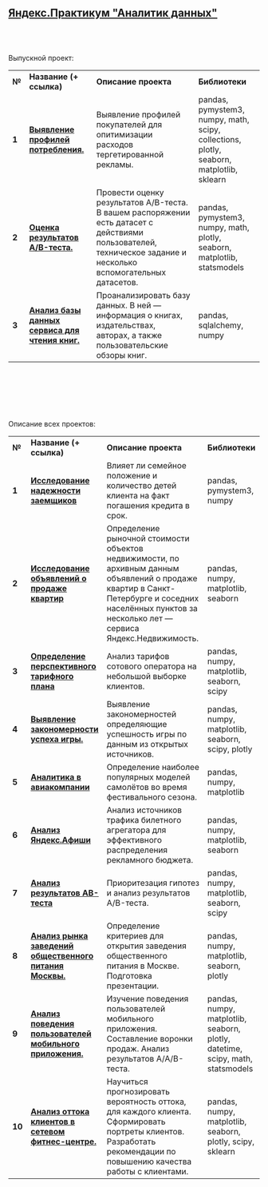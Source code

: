 ## <a href="https://praktikum.yandex.ru/data-analyst/" target="_blank"><b>Яндекс.Практикум "Аналитик данных"</b></a>

<br/><br/><br/>
Выпускной проект:

<table>
<tr>
<td><b>№</b></td>
<td><b>Название (+ ссылка)</b></td>
<td><b>Описание проекта</b></td>
<td><b>Библиотеки</b></td>
<tr>
<td><b>1</b></td>
<td><a href="https://nbviewer.jupyter.org/github/kondratmaksim/student_work_yandex/blob/main/e-com_final_project.ipynb" target="_blank"><b>Выявление профилей потребления.</b></a></td>
<td>Выявление профилей покупателей для опитимизации расходов тергетированной рекламы.</td>
<td>pandas, pymystem3, numpy, math, scipy, collections, plotly, seaborn, matplotlib, sklearn</td>
<tr>
<td><b>2</b></td>
<td><a href="https://nbviewer.jupyter.org/github/kondratmaksim/student_work_yandex/blob/main/a-b_final_project.ipynb" target="_blank"><b>Оценка результатов A/B-теста.</b></a></td>
<td>Провести оценку результатов A/B-теста. В вашем распоряжении есть датасет с действиями пользователей, техническое задание и несколько вспомогательных датасетов.</td>
<td>pandas, pymystem3, numpy, math, plotly, seaborn, matplotlib, statsmodels</td>
<tr>
<td><b>3</b></td>
<td><a href="https://nbviewer.jupyter.org/github/kondratmaksim/student_work_yandex/blob/main/db_final_project.ipynb" target="_blank"><b>Анализ базы данных сервиса для чтения книг.</b></a></td>
<td>Проанализировать базу данных. В ней — информация о книгах, издательствах, авторах, а также пользовательские обзоры книг.</td>
<td>pandas, sqlalchemy, numpy</td>
<tr>
</table>
<br/><br/>

<br/><br/><br/>
Описание всех проектов:

<table>
<tr>
<td><b>№</b></td>
<td><b>Название (+ ссылка)</b></td>
<td><b>Описание проекта</b></td>
<td><b>Библиотеки</b></td>
<tr>
<td><b>1</b></td>
<td><a href="https://nbviewer.jupyter.org/github/kondratmaksim/student_work_yandex/blob/d0bec60fe4469f2c71aec1cff376998cf7b9b7cc/%D0%9F%D1%80%D0%BE%D0%B5%D0%BA%D1%82%201.%20%D0%98%D1%81%D1%81%D0%BB%D0%B5%D0%B4%D0%BE%D0%B2%D0%B0%D0%BD%D0%B8%D0%B5%20%D0%BD%D0%B0%D0%B4%D0%B5%D0%B6%D0%BD%D0%BE%D1%81%D1%82%D0%B8%20%D0%B7%D0%B0%D0%B5%D0%BC%D1%89%D0%B8%D0%BA%D0%BE%D0%B2.ipynb" target="_blank"><b>Исследование надежности заемщиков</b></a></td>
<td>Влияет ли семейное положение и количество детей клиента на факт погашения кредита в срок.</td>
<td>pandas, pymystem3, numpy</td>
<tr>
<td> <b>2</b></td>
<td><a href="https://nbviewer.jupyter.org/github/kondratmaksim/student_work_yandex/blob/d0bec60fe4469f2c71aec1cff376998cf7b9b7cc/%D0%9F%D1%80%D0%BE%D0%B5%D0%BA%D1%82%202.%20%D0%98%D1%81%D1%81%D0%BB%D0%B5%D0%B4%D0%BE%D0%B2%D0%B0%D0%BD%D0%B8%D0%B5%20%D0%BE%D0%B1%D1%8A%D1%8F%D0%B2%D0%BB%D0%B5%D0%BD%D0%B8%D0%B8%CC%86%20%D0%BE%20%D0%BF%D1%80%D0%BE%D0%B4%D0%B0%D0%B6%D0%B5%20%D0%BA%D0%B2%D0%B0%D1%80%D1%82%D0%B8%D1%80.ipynb" target="_blank"><b>Исследование объявлений о продаже квартир</b></a></td>
<td>Определение рыночной стоимости объектов недвижимости, по архивным данным объявлений о продаже квартир в Санкт-Петербурге и соседних населённых пунктов за несколько лет —  сервиса Яндекс.Недвижимость.</td>
<td>pandas, numpy, matplotlib, seaborn</td>
<tr>
<td> <b>3</b></td>
<td><a href="https://nbviewer.jupyter.org/github/kondratmaksim/student_work_yandex/blob/d0bec60fe4469f2c71aec1cff376998cf7b9b7cc/%D0%9F%D1%80%D0%BE%D0%B5%D0%BA%D1%82%203.%20%D0%9E%D0%BF%D1%80%D0%B5%D0%B4%D0%B5%D0%BB%D0%B5%D0%BD%D0%B8%D0%B5%20%D0%BF%D0%B5%D1%80%D1%81%D0%BF%D0%B5%D0%BA%D1%82%D0%B8%D0%B2%D0%BD%D0%BE%D0%B3%D0%BE%20%D1%82%D0%B0%D1%80%D0%B8%D1%84%D0%B0.ipynb" target="_blank"><b>Определение перспективного тарифного плана</b></a></td>
<td>Анализ тарифов сотового оператора на небольшой выборке клиентов.</td>
<td>pandas, numpy, matplotlib, seaborn, scipy</td>
<tr>
<td> <b>4</b></td>
<td><a href="https://nbviewer.jupyter.org/github/kondratmaksim/student_work_yandex/blob/d0bec60fe4469f2c71aec1cff376998cf7b9b7cc/%D0%9F%D1%80%D0%BE%D0%B5%D0%BA%D1%82%204.%20%D0%92%D1%8B%D1%8F%D0%B2%D0%BB%D0%B5%D0%BD%D0%B8%D0%B5%20%D0%B7%D0%B0%D0%BA%D0%BE%D0%BD%D0%BE%D0%BC%D0%B5%D1%80%D0%BD%D0%BE%D1%81%D1%82%D0%B8%20%D1%83%D1%81%D0%BF%D0%B5%D1%85%D0%B0%20%D0%B8%D0%B3%D1%80%D1%8B.ipynb" target="_blank"><b>Выявление закономерности успеха игры.</b></td>
<td>Выявление закономерностей определяющие успешность игры по данным из открытых источников.</td>
<td>pandas, numpy, matplotlib, seaborn, scipy, plotly</td>
<tr>
<td> <b>5</b></td>
<td><a href="https://nbviewer.jupyter.org/github/kondratmaksim/student_work_yandex/blob/d0bec60fe4469f2c71aec1cff376998cf7b9b7cc/%D0%9F%D1%80%D0%BE%D0%B5%D0%BA%D1%82%205.%20%D0%90%D0%BD%D0%B0%D0%BB%D0%B8%D1%82%D0%B8%D0%BA%D0%B0%20%D0%B2%20%D0%B0%D0%B2%D0%B8%D0%B0%D0%BA%D0%BE%D0%BC%D0%BF%D0%B0%D0%BD%D0%B8%D0%B8.ipynb" target="_blank"><b>Аналитика в авиакомпании</b></a></td>
<td>Определение наиболее популярных моделей самолётов во время фестивального сезона.</td>
<td>pandas, numpy, matplotlib</td>
<tr>
<td> <b>6</b></td>
<td><a href="https://nbviewer.jupyter.org/github/kondratmaksim/student_work_yandex/blob/d0bec60fe4469f2c71aec1cff376998cf7b9b7cc/%D0%9F%D1%80%D0%BE%D0%B5%D0%BA%D1%82%206.%20%D0%90%D0%BD%D0%B0%D0%BB%D0%B8%D0%B7%20%D0%AF%D0%BD%D0%B4%D0%B5%D0%BA%D1%81.%D0%90%D1%84%D0%B8%D1%88%D0%B8.ipynb" target="_blank"><b>Анализ Яндекс.Афиши</b></a></td>
<td>Анализ источников трафика билетного агрегатора для эффективного распределения рекламного бюджета.</td>
<td>pandas, numpy, matplotlib, seaborn</td>
<tr>
<td> <b>7</b></td>
<td><a href="https://nbviewer.jupyter.org/github/kondratmaksim/student_work_yandex/blob/d0bec60fe4469f2c71aec1cff376998cf7b9b7cc/%D0%9F%D1%80%D0%BE%D0%B5%D0%BA%D1%82%207.%20%D0%90%D0%BD%D0%B0%D0%BB%D0%B8%D0%B7%20%D1%80%D0%B5%D0%B7%D1%83%D0%BB%D1%8C%D1%82%D0%B0%D1%82%D0%BE%D0%B2%20%D0%90%3A%D0%92%20%D1%82%D0%B5%D1%81%D1%82%D0%B0.ipynb" target="_blank"><b>Анализ результатов AB-теста</b></a></td>
<td>Приоритезация гипотез и анализ результатов A/B-теста.</td>
<td>pandas, numpy, matplotlib, seaborn, scipy</td>
<tr>
<td> <b>8</b></td>
<td><a href="https://nbviewer.jupyter.org/github/kondratmaksim/student_work_yandex/blob/d0bec60fe4469f2c71aec1cff376998cf7b9b7cc/%D0%9F%D1%80%D0%BE%D0%B5%D0%BA%D1%82%208.%20%D0%90%D0%BD%D0%B0%D0%BB%D0%B8%D0%B7%20%D1%80%D1%8B%D0%BD%D0%BA%D0%B0%20%D0%B7%D0%B0%D0%B2%D0%B5%D0%B4%D0%B5%D0%BD%D0%B8%D0%B8%CC%86%20%D0%BE%D0%B1%D1%89%D0%B5%D1%81%D1%82%D0%B2%D0%B5%D0%BD%D0%BD%D0%BE%D0%B3%D0%BE%20%D0%BF%D0%B8%D1%82%D0%B0%D0%BD%D0%B8%D1%8F%20%D0%9C%D0%BE%D1%81%D0%BA%D0%B2%D1%8B.ipynb" target="_blank"><b>Анализ рынка заведений общественного питания Москвы.</b></a></td>
<td>Определение критериев для открытия заведения общественного питания в Москве. Подготовка презентации.</td>
<td>pandas, numpy, matplotlib, seaborn, plotly</td>
<tr>
<td> <b>9</b></td>
<td><a href="https://nbviewer.jupyter.org/github/kondratmaksim/student_work_yandex/blob/d0bec60fe4469f2c71aec1cff376998cf7b9b7cc/%D0%9F%D1%80%D0%BE%D0%B5%D0%BA%D1%82%209.%20%D0%90%D0%BD%D0%B0%D0%BB%D0%B8%D0%B7%20%D0%BF%D0%BE%D0%B2%D0%B5%D0%B4%D0%B5%D0%BD%D0%B8%D1%8F%20%D0%BF%D0%BE%D0%BB%D1%8C%D0%B7%D0%BE%D0%B2%D0%B0%D1%82%D0%B5%D0%BB%D0%B5%D0%B9%20%D0%BC%D0%BE%D0%B1%D0%B8%D0%BB%D1%8C%D0%BD%D0%BE%D0%B3%D0%BE%20%D0%BF%D1%80%D0%B8%D0%BB%D0%BE%D0%B6%D0%B5%D0%BD%D0%B8%D1%8F.ipynb" target="_blank"><b>Анализ поведения пользователей мобильного приложения.</b></a></td>
<td>Изучение поведения пользователей мобильного приложения. Составление воронки продаж. Анализ результатов A/A/B-теста.</td>
<td>pandas, numpy, matplotlib, seaborn, plotly, datetime, scipy, math, statsmodels</td>
<tr>
<td> <b>10</b></td>
<td><a href="https://nbviewer.jupyter.org/github/kondratmaksim/student_work_yandex/blob/main/%D0%9F%D1%80%D0%BE%D0%B5%D0%BA%D1%82%2010.%20%D0%90%D0%BD%D0%B0%D0%BB%D0%B8%D0%B7%20%D0%BE%D1%82%D1%82%D0%BE%D0%BA%D0%B0%20%D0%BA%D0%BB%D0%B8%D0%B5%D0%BD%D1%82%D0%BE%D0%B2%20%D0%B2%20%D1%81%D0%B5%D1%82%D0%B5%D0%B2%D0%BE%D0%BC%20%D1%84%D0%B8%D1%82%D0%BD%D0%B5%D1%81-%D1%86%D0%B5%D0%BD%D1%82%D1%80%D0%B5.ipynb" target="_blank"><b>Анализ оттока клиентов в сетевом фитнес-центре.</b></a></td>
<td>Научиться прогнозировать вероятность оттока, для каждого клиента. Сформировать портреты клиентов. Разработать рекомендации по повышению качества работы с клиентами.</td>
<td>pandas, numpy, matplotlib, seaborn, plotly, scipy, sklearn</td>
</table>
<br/><br/>
